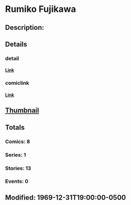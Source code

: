 # Rumiko Fujikawa
## Description: 
## Details
### detail
#### [Link](http://marvel.com/characters/2707/rumiko_fujikawa?utm_campaign=apiRef&utm_source=225578a89fc76f3d20fbffda5d17a88d)
### comiclink
#### [Link](http://marvel.com/comics/characters/1009311/rumiko_fujikawa?utm_campaign=apiRef&utm_source=225578a89fc76f3d20fbffda5d17a88d)
## [Thumbnail](http://i.annihil.us/u/prod/marvel/i/mg/b/40/image_not_available.jpg)
## Totals
### Comics: 8
### Series: 1
### Stories: 13
### Events: 0
## Modified: 1969-12-31T19:00:00-0500